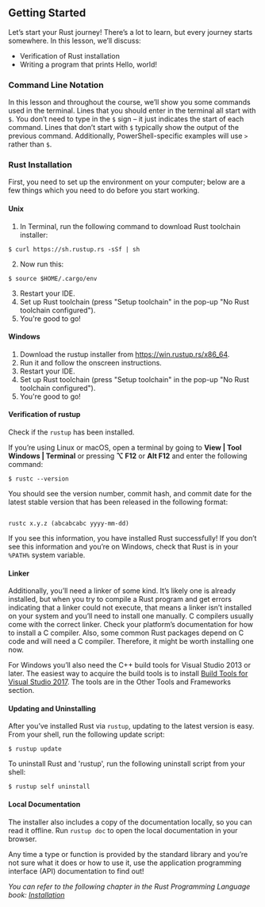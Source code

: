 ## Getting Started

Let’s start your Rust journey! There’s a lot to learn, but every journey starts somewhere. In this lesson, we’ll discuss:

* Verification of Rust installation
* Writing a program that prints Hello, world!

### Command Line Notation

In this lesson and throughout the course, we’ll show you some commands used in the terminal. Lines that you should enter in the terminal all start with `$`. You don’t need to type in the `$` sign – it just indicates the start of each command. Lines that don’t start with `$` typically show the output of the previous command. Additionally, PowerShell-specific examples will use <code>&gt;</code> rather than `$`.

### Rust Installation

First, you need to set up the environment on your computer; below are a few things which you need to do before you start working.

#### Unix
1. In Terminal, run the following command to download Rust toolchain installer:
```text
$ curl https://sh.rustup.rs -sSf | sh
```
2. Now run this:
```text
$ source $HOME/.cargo/env
```
3. Restart your IDE.
4. Set up Rust toolchain (press "Setup toolchain" in the pop-up "No Rust toolchain configured").
5. You're good to go!

#### Windows
1. Download the rustup installer from https://win.rustup.rs/x86_64.
2. Run it and follow the onscreen instructions.
3. Restart your IDE.
4. Set up Rust toolchain (press "Setup toolchain" in the pop-up "No Rust toolchain configured").
5. You're good to go!


#### Verification of rustup

Check if the `rustup` has been installed.

If you’re using Linux or macOS, open a terminal by going to **View | Tool Windows | Terminal** or pressing **⌥ F12** or **Alt F12** and enter the following command:

```text
$ rustc --version
```
You should see the version number, commit hash, and commit date for the latest stable version that has been released in the following format:
```text

rustc x.y.z (abcabcabc yyyy-mm-dd)
```

If you see this information, you have installed Rust successfully! If you don’t see this information and you’re on Windows, check that Rust is in your `%PATH%` system variable.

#### Linker

Additionally, you’ll need a linker of some kind. It’s likely one is already installed, but when you try to compile a Rust program and get errors indicating that a linker could not execute, that means a linker isn’t installed on your system and you’ll need to install one manually. C compilers usually come with the correct linker. Check your platform’s documentation for how to install a C compiler. Also, some common Rust packages depend on C code and will need a C compiler. Therefore, it might be worth installing one now.

For Windows you’ll also need the C++ build tools for Visual Studio 2013 or later. The easiest way to acquire the build tools is to install [Build Tools for Visual Studio 2017](https://www.visualstudio.com/downloads/#build-tools-for-visual-studio-2017). The tools are in the Other Tools and Frameworks section.

#### Updating and Uninstalling

After you’ve installed Rust via `rustup`, updating to the latest version is easy. From your shell, run the following update script:

```text
$ rustup update
```

To uninstall Rust and 'rustup', run the following uninstall script from your shell:

```text
$ rustup self uninstall
```

#### Local Documentation

The installer also includes a copy of the documentation locally, so you can read it offline. Run `rustup doc` to open the local documentation in your browser.

Any time a type or function is provided by the standard library and you’re not sure what it does or how to use it, use the application programming interface (API) documentation to find out!

_You can refer to the following chapter in the Rust Programming Language book: [Installation](https://doc.rust-lang.org/stable/book/ch01-01-installation.html)_
